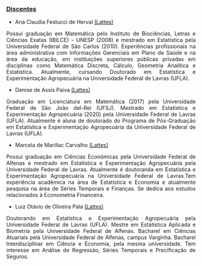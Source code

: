 ### [Discentes](#)

- Ana Claudia Festucci de Herval <a href="http://buscatextual.cnpq.br/buscatextual/visualizacv.do?id=K4208981D5&tokenCaptchar=03AERD8XoAMCyNn-028NFvaZb2mcOm11R7zGKXq_Po20aLelXUkR3cgAtKSvNuNR7ugYAJvH8IeYNMo66YngE1DsQpQ4PBCKqMwoly2rDNxsYzPopgOMUiCvxZeRB5C0xuTTiOp9o_ISHdt0sEruc2I2TkEBgLfpsNNZryKc17fyg2kLpVANVTA7xK8NhQS7nBBDrIK2mYbAHUlNfiBlsbWYOaCiy0CMvIMPGTBuMX6muG6le39BgbJLdzEDf7uqW0t4E_di--eW1IwbUdmuoaJR3xl1JZbwaWkTPCKYPokCwx72zMWOHwVsDr3IRnfZ9Sv_lwSaDqf3pOCDsQddxKACxKXdOkv9rbeRBjB5EKBqYl0m-lKgInkYlfPF5-qF0sigBhoQUqnKP-u0oY4bG4KYaauiL79oImYA"> (Lattes)</a>


<p align="justify">
Possui graduação em Matemática pelo Instituto de Biociências, Letras e Ciências Exatas (IBILCE) - UNESP (2008) e mestrado em Estatística pela Universidade Federal de São Carlos (2010). Experiências profissionais na área administrativa com Informações Gerenciais em Plano de Saúde e na área da educação, em instituições superiores públicas privadas em disciplinas como Matemática Discreta, Cálculo, Geometria Analítica e Estatística. Atualmente, cursando Doutorado em Estatística e Experimentação Agropecuária na Universidade Federal de Lavras (UFLA).
</p> 

- Denise de Assis Paiva  <a href="http://buscatextual.cnpq.br/buscatextual/visualizacv.do?id=K8978555D2&tokenCaptchar=03AERD8Xpm58wlYUJYtOM0TsG-b7HYtTprzmZB2P9DTXOTVrLOnomxckREwKZkWwG7TOeEYnD8lbTgvQV1Uxmwpgk1huhxcFTTrf954l61kULtu47uWsadKZW3DJAlmpmkmHZAOXDMcetEeCtRzrz-dpnh4vswDTWvwu00N9T-__iPBMvGiHc6e4NQ85IeMtVzWcVjqE8NfDCHfTVLlaqEGOe8P4cRYHON8Xdc8arUPuNNh1aaChy_aCvnvs2qqtbi5SbR4fIi2VKiX5HQ84xvmhzYuazo6XjlfsO6X5tR_8TlZmefsPjdzdtNEoq4666ad9XbjLvRx686FmCe-OoDaVGULveJzkTmmNHiHHFJGojWc5whjsGI72HhSwubT9gEbB8mASYOpcwB8U_-2ZyohgC9OM5N1IPbPw"> (Lattes)</a>

<p align="justify">
Graduação em Licenciatura em Matemática (2017) pela Universidade Federal de São João del-Rei (UFSJ). Mestrado em Estatística e Experimentação Agropecuária (2020) pela Universidade Federal de Lavras (UFLA). Atualmente é aluna de doutorado do Programa de Pós-Graduação em Estatística e Experimentação Agropecuária da Universidade Federal de Lavras (UFLA).
</p> 


- Marcela de Marillac Carvalho <a href="http://buscatextual.cnpq.br/buscatextual/visualizacv.do?id=K8487562E4&tokenCaptchar=03AERD8XplvCQwefAnxMMK-IHLWVowlYIvLefTCj4VzwJHawhIolDB6ARQvhJlUyBtxFtRzESXbwknkR8bnWfDJod-X94bdBwI2PUy3-eCnEFRvTkPHQGdRbBa4shZhu8MfKZUcz53iQhBYYnahrjrM46AqWFs-Y7L5kE4SH8TZyTYAgiQlfzpQbBDSqAMDKaVM_L4Doh54aVbGiWX8Md0GFjdEo3S--phBq0rBVIKAf10zxSf_9omyncqVrvSGvAtuisGWFfxQH1ri9GK6UE0dNTiuah-zWg9NEzmn01oasC80fsEoAnI_4AppnxScaybBSM0NwHmHEOd1bnwZuukh01zYm5LHkUAwgwsSMeTyCik_K25SaKZzszRFdb9-Hny8Wg7BcWrmrmO7BK60OMZ9OmsXDCt0AhqhQ"> (Lattes)</a>

<p align="justify">
Possui graduação em Ciências Econômicas pela Universidade Federal de Alfenas e mestrado em Estatística e Experimentação Agropecuária pela Universidade Federal de Lavras. Atualmente é doutoranda em Estatística e Experimentação Agropecuária na Universidade Federal de Lavras.Tem experiência acadêmica na área de Estatística e Economia e atualmente pesquisa na área de Séries Temporais e Finanças. Se dedica aos estudos relacionados à Econometria Financeira.
</p> 


- Luiz Otávio de Oliveira Pala <a href="http://buscatextual.cnpq.br/buscatextual/visualizacv.do?id=K8056836D4&tokenCaptchar=03AERD8Xpi5Dj026kpNAWZwzo_55OG-XOuiKO-Dcsmune_saBuceXRWPdO3ak0AsbdA_cnZP8VJZeoK9Eh_6ByZPIkbJzo_bDExtc52NW8qOf9FqkSUi1Ud9-g1cvtcZV_9OjmOVJ7AwtlMfivWCsGdx-_JNtkQ0r1m5RbYtEQ8Dx9LSq9Wf-2NAAbCOpx83u2F0a1TUR_SAlIXPqA3Yb21-VSzXPtvBBtGvtRgTWC5waOmdigZP9LZNlQ2ijyEyPRPCZpokhUnj02Z7BmVonoJIKQtVeA9qohmdSl2OEbMMlIkD8srdMbYHOcz1GTsX06NDMmqR8r5msUceKzA3JRj5y95cLrlxw-HmVvExyiX3j4xCyXwxJwOQf7g8w3V9otTY4NOTlEc6HDg9xra6fEavFcbl28kROqyw"> (Lattes)</a>

<p align="justify">
Doutorando em Estatística e Experimentação Agropecuária pela Universidade Federal de Lavras (UFLA). Mestre em Estatística Aplicada e Biometria pela Universidade Federal de Alfenas. Bacharel em Ciências Atuariais pela Universidade Federal de Alfenas, campus Varginha. Bacharel Interdisciplinar em Ciência e Economia, pela mesma universidade. Tem interesse em Análise de Regressão, Séries Temporais e Precificação de Seguros.
</p> 
